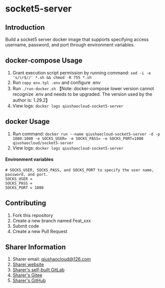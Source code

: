 # socket5-server

## Introduction
Build a socket5 server docker image that supports specifying access username, password, and port through environment variables.

## docker-compose Usage
1. Grant execution script permission by running command: `sed -i -e 's/\r$//' *.sh && chmod -R 755 *.sh`
2. Run `copy env.tpl .env` and configure .env
3. Run `./run-docker.sh` 【Note: docker-compose lower version cannot recognize .env and needs to be upgraded. The version used by the author is: 1.29.2】
4. View logs: `docker logs qiushaocloud-socket5-server`

## docker Usage
1. Run command: `docker run --name qiushaocloud-socket5-server -d -p 1080:1080 -e SOCKS_USER= -e SOCKS_PASS= -e SOCKS_PORT=1080 qiushaocloud/socket5-server`
2. View logs: `docker logs qiushaocloud-socket5-server`

#### Environment variables
```
# SOCKS_USER, SOCKS_PASS, and SOCKS_PORT to specify the user name, password, and port.
SOCKS_USER = 
SOCKS_PASS = 
SOCKS_PORT = 1080
```

## Contributing
1. Fork this repository
2. Create a new branch named Feat_xxx
3. Submit code
4. Create a new Pull Request

## Sharer Information
1. Sharer email: qiushaocloud@126.com
2. [Sharer website](https://www.qiushaocloud.top)
3. [Sharer's self-built GitLab](https://gitlab.qiushaocloud.top/qiushaocloud)
4. [Sharer's Gitee](https://gitee.com/qiushaocloud/dashboard/projects)
5. [Sharer's GitHub](https://github.com/qiushaocloud?tab=repositories)
